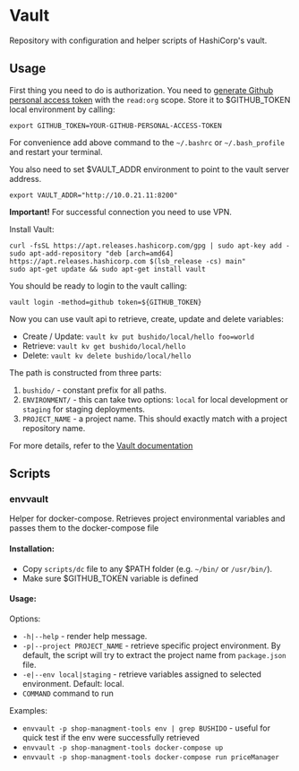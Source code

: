 # Vault

Repository with configuration and helper scripts of HashiCorp's vault.  

## Usage

First thing you need to do is authorization. You need to [generate Github personal access token](https://docs.github.com/en/github/authenticating-to-github/creating-a-personal-access-token)  with the `read:org` scope. Store it to $GITHUB_TOKEN local environment by calling:

`export GITHUB_TOKEN=YOUR-GITHUB-PERSONAL-ACCESS-TOKEN`

For convenience add above command to the `~/.bashrc` or `~/.bash_profile` and restart your terminal.

You also need to set $VAULT_ADDR environment to point to the vault server address.

`export VAULT_ADDR="http://10.0.21.11:8200"`

**Important!** For successful connection you need to use VPN.

Install Vault:
```angular2html
curl -fsSL https://apt.releases.hashicorp.com/gpg | sudo apt-key add -
sudo apt-add-repository "deb [arch=amd64] https://apt.releases.hashicorp.com $(lsb_release -cs) main"
sudo apt-get update && sudo apt-get install vault
```

You should be ready to login to the vault calling:

`vault login -method=github token=${GITHUB_TOKEN}`

Now you can use vault api to retrieve, create, update and delete variables:

- Create / Update: `vault kv put bushido/local/hello foo=world`
- Retrieve: `vault kv get bushido/local/hello`
- Delete: `vault kv delete bushido/local/hello`

The path is constructed from three parts:
1. `bushido/` - constant prefix for all paths.
1. `ENVIRONMENT/` - this can take two options: `local` for local development or `staging` for staging deployments.
1. `PROJECT_NAME` - a project name. This should exactly match with a project repository name. 

For more details, refer to the [Vault documentation](https://www.vaultproject.io/docs/secrets/kv/kv-v2)

## Scripts

### envvault

Helper for docker-compose. Retrieves project environmental variables and passes them to the docker-compose file

#### Installation:
- Copy `scripts/dc` file to any $PATH folder (e.g. `~/bin/` or `/usr/bin/`). 
- Make sure $GITHUB_TOKEN variable is defined

#### Usage:

Options:
- `-h|--help` - render help message.
- `-p|--project PROJECT_NAME` - retrieve specific project environment. By default, the script will try to extract the project name from `package.json` file.
- `-e|--env local|staging` - retrieve variables assigned to selected environment. Default: local.
- `COMMAND` command to run

Examples:

- `envvault -p shop-managment-tools env | grep BUSHIDO` - useful for quick test if the env were successfully retrieved
- `envvault -p shop-managment-tools docker-compose up`
- `envvault -p shop-managment-tools docker-compose run priceManager`
